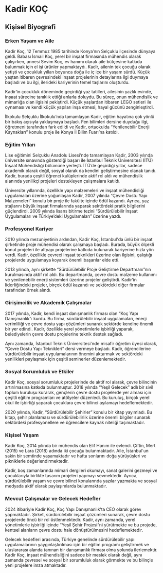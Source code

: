 # Kadir KOÇ

## Kişisel Biyografi

### Erken Yaşam ve Aile

Kadir Koç, 12 Temmuz 1985 tarihinde Konya’nın Selçuklu ilçesinde dünyaya geldi. Babası İsmail Koç, yerel bir inşaat firmasında mühendis olarak çalışırken, annesi Sevim Koç, ev hanımı olarak aile bütçesine katkıda bulunmak için el işi ürünler yapmaktaydı. Kadir, ailenin tek çocuğu olarak yetişti ve çocukluk yılları boyunca doğa ile iç içe bir yaşam sürdü. Küçük yaştan itibaren çevresindeki inşaat projelerinin detaylarına ilgi duymaya başladı ve bu ilgi, ilerideki kariyerinin temel taşlarını oluşturdu.

Kadir’in çocukluk döneminde geçirdiği yaz tatilleri, ailesinin yazlık evinde, inşaat sürecine tanıklık ettiği anlarla doluydu. Bu süreç, onun mühendislik ve mimarlığa olan ilgisini pekiştirdi. Küçük yaşlardan itibaren LEGO setleri ile oynaması ve kendi küçük yapıları inşa etmesi, hayal gücünü zenginleştirdi.

İlkokulu Selçuklu İlkokulu’nda tamamlayan Kadir, eğitim hayatına çok yönlü bir bakış açısıyla yaklaşmaya başladı. Fen bilimleri dersine duyduğu ilgi, öğretmeni tarafından fark edildi ve Kadir, ortaokulda “Yenilenebilir Enerji Kaynakları” konulu proje ile Konya İl Bilim Fuarı’na katıldı.

### Eğitim Yılları

Lise eğitimini Selçuklu Anadolu Lisesi’nde tamamlayan Kadir, 2003 yılında üniversite sınavında gösterdiği başarı ile İstanbul Teknik Üniversitesi (İTÜ) İnşaat Mühendisliği bölümüne yerleşti. İTÜ’de geçirdiği yıllar, sadece akademik olarak değil, sosyal olarak da kendini geliştirmesine olanak tanıdı. Kadir, burada çeşitli öğrenci kulüplerinde aktif rol aldı ve mühendislik alanında yenilikçi projeleri destekleyen çalışmalara katıldı.

Üniversite yıllarında, özellikle yapı malzemeleri ve inşaat mühendisliği uygulamaları üzerine yoğunlaşan Kadir, 2007 yılında “Çevre Dostu Yapı Malzemeleri” konulu bir proje ile fakülte içinde ödül kazandı. Ayrıca, yaz stajlarını büyük inşaat firmalarında yaparak sektördeki pratik bilgilerini güçlendirdi. 2009 yılında lisans bitirme tezini “Sürdürülebilir İnşaat Uygulamaları ve Türkiye’deki Uygulamaları” üzerine yazdı.

### Profesyonel Kariyer

2010 yılında mezuniyetinin ardından, Kadir Koç, İstanbul'da ünlü bir inşaat şirketinde proje mühendisi olarak çalışmaya başladı. Burada, büyük ölçekli konut projeleri ile altyapı projelerine katkıda bulunarak kariyerine hızla yön verdi. Kadir, özellikle çevreci inşaat teknikleri üzerine olan ilgisini, çalıştığı projelerde uygulamaya koyarak önemli başarılar elde etti.

2013 yılında, aynı şirkette “Sürdürülebilir Proje Geliştirme Departmanı”nın kurulmasında aktif rol aldı. Bu departmanda, çevre dostu malzeme kullanımı ve yenilenebilir enerji sistemleri üzerine projeler geliştirdi. Kadir’in liderliğindeki projeler, birçok ödül kazandı ve sektördeki diğer firmalar tarafından örnek alındı.

### Girişimcilik ve Akademik Çalışmalar

2017 yılında, Kadir, kendi inşaat danışmanlık firması olan “Koç Yapı Danışmanlık”ı kurdu. Bu firma, sürdürülebilir inşaat uygulamaları, enerji verimliliği ve çevre dostu yapı çözümleri sunarak sektörde kendine önemli bir yer edindi. Kadir, özellikle yerel yönetimlerle işbirliği yaparak, belediyelerin çevre dostu projelerine teknik destek sağladı.

Aynı zamanda, İstanbul Teknik Üniversitesi'nde misafir öğretim üyesi olarak, “Çevre Dostu Yapı Teknikleri” dersi vermeye başladı. Kadir, öğrencilerine sürdürülebilir inşaat uygulamalarının önemini aktarmak ve sektördeki yenilikleri paylaşmak için çeşitli seminerler düzenlemektedir.

### Sosyal Sorumluluk ve Etkiler

Kadir Koç, sosyal sorumluluk projelerinde de aktif rol alarak, çevre bilincinin artırılmasına katkıda bulunmuştur. 2018 yılında “Yeşil Gelecek” adlı bir sivil toplum kuruluşu kurarak, gençlerin çevre dostu projelerde yer alması için çeşitli eğitim programları ve atölyeler düzenledi. Bu kuruluş, birçok yerel okul ile işbirliği yaparak çocuklara çevre bilinci aşılamayı hedeflemektedir.

2020 yılında, Kadir, “Sürdürülebilir Şehirler” konulu bir kitap yayımladı. Bu kitap, şehir planlaması ve sürdürülebilirlik üzerine önemli bilgiler sunarak sektördeki profesyonellere ve öğrencilere kaynak niteliği taşımaktadır.

### Kişisel Yaşam

Kadir Koç, 2014 yılında bir mühendis olan Elif Hanım ile evlendi. Çiftin, Mert (2015) ve Lara (2018) adında iki çocuğu bulunmaktadır. Aile, İstanbul'un sakin bir semtinde yaşamaktadır ve hafta sonlarını doğa yürüyüşleri ve pikniklerle değerlendirmektedir.

Kadir, boş zamanlarında mimari dergileri okumayı, sanat galerini gezmeyi ve çocuklarıyla birlikte tasarım projeleri yapmayı sevmektedir. Ayrıca, sürdürülebilir yaşam ve çevre bilinci konularında yazılar yazmakta ve sosyal medyada aktif olarak paylaşımlarda bulunmaktadır.

### Mevcut Çalışmalar ve Gelecek Hedefler

2024 itibariyle Kadir Koç, Koç Yapı Danışmanlık’ta CEO olarak görev yapmaktadır. Şirket, sürdürülebilir inşaat çözümleri sunarak, çevre dostu projelerde öncü bir rol üstlenmektedir. Kadir, aynı zamanda, yerel yönetimlerle işbirliği içinde “Yeşil Şehir Projesi”ni yürütmekte ve bu projede, kentsel alanların çevre dostu hale dönüştürülmesini hedeflemektedir.

Gelecek hedefleri arasında, Türkiye genelinde sürdürülebilir yapı uygulamalarının yaygınlaştırılması için bir eğitim programı geliştirmek ve uluslararası alanda tanınan bir danışmanlık firması olma yolunda ilerlemektir. Kadir Koç, inşaat mühendisliğini sadece bir meslek olarak değil, aynı zamanda çevresel ve sosyal bir sorumluluk olarak görmekte ve bu bilinçle yeni projelere imza atmaktadır.